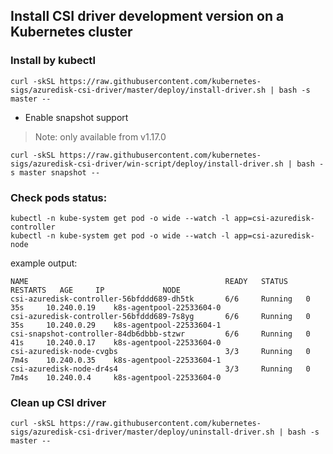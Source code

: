 ## Install CSI driver development version on a Kubernetes cluster

### Install by kubectl
```console
curl -skSL https://raw.githubusercontent.com/kubernetes-sigs/azuredisk-csi-driver/master/deploy/install-driver.sh | bash -s master --
```

 - Enable snapshot support
> Note: only available from v1.17.0
```console
curl -skSL https://raw.githubusercontent.com/kubernetes-sigs/azuredisk-csi-driver/win-script/deploy/install-driver.sh | bash -s master snapshot --
```

### Check pods status:

```console
kubectl -n kube-system get pod -o wide --watch -l app=csi-azuredisk-controller
kubectl -n kube-system get pod -o wide --watch -l app=csi-azuredisk-node
```

example output:

```console
NAME                                            READY   STATUS    RESTARTS   AGE     IP             NODE
csi-azuredisk-controller-56bfddd689-dh5tk       6/6     Running   0          35s     10.240.0.19    k8s-agentpool-22533604-0
csi-azuredisk-controller-56bfddd689-7s8yg       6/6     Running   0          35s     10.240.0.29    k8s-agentpool-22533604-1
csi-snapshot-controller-84db6dbbb-stzwr         6/6     Running   0          41s     10.240.0.17    k8s-agentpool-22533604-0
csi-azuredisk-node-cvgbs                        3/3     Running   0          7m4s    10.240.0.35    k8s-agentpool-22533604-1
csi-azuredisk-node-dr4s4                        3/3     Running   0          7m4s    10.240.0.4     k8s-agentpool-22533604-0
```

### Clean up CSI driver

```console
curl -skSL https://raw.githubusercontent.com/kubernetes-sigs/azuredisk-csi-driver/master/deploy/uninstall-driver.sh | bash -s master --
```
